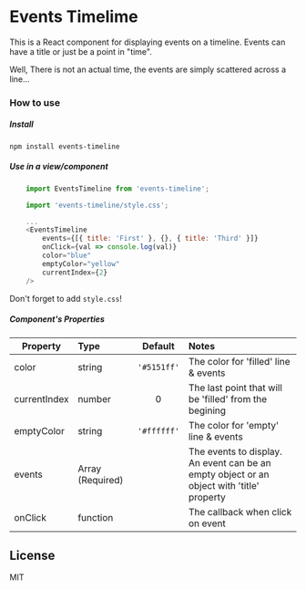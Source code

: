 # Events Timelime

This is a React component for displaying events on a timeline.
Events can have a title or just be a point in "time".

Well, There is not an actual time, the events are simply scattered across a line...

### How to use
##### Install
```npm install events-timeline```

##### Use in a view/component
```javascript
    import EventsTimeline from 'events-timeline';

    import 'events-timeline/style.css';

    ...
    <EventsTimeline
        events={[{ title: 'First' }, {}, { title: 'Third' }]}
        onClick={val => console.log(val)}
        color="blue"
        emptyColor="yellow"
        currentIndex={2}
    />
```

Don't forget to add `style.css`!

##### Component's Properties
| Property      | Type             | Default  | Notes |
| ------------- |:-----------------|:--------:|:-------------------------------------------|
| color         | string           | ```'#5151ff'``` | The color for 'filled' line & events
| currentIndex  | number           |               0 | The last point that will be 'filled' from the begining 
| emptyColor    | string           | ```'#ffffff'``` | The color for 'empty' line & events
| events        | Array (Required) |                 | The events to display.  An event can be an empty object or an object with 'title' property
| onClick       | function         |                 | The callback when click on event

License
----

MIT

